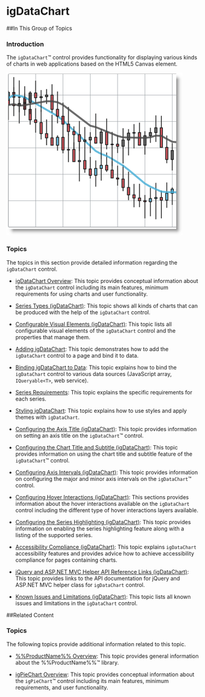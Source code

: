 ﻿<!--
|metadata|
{
    "fileName": "igdatachart-landing-page",
    "controlName": "igDataChart",
    "tags": ["Charting"]
}
|metadata|
-->

# igDataChart


##In This Group of Topics


### Introduction

The `igDataChart`™ control provides functionality for displaying various kinds of charts in web applications based on the HTML5 Canvas element.

![](images/igDataChart_%28Landing_Page%29_1.png)

### Topics

The topics in this section provide detailed information regarding the `igDataChart` control.


-	[](igDataChart-Overview.html)[igDataChart  Overview](igDataChart-Overview.html): This topic provides conceptual information about the `igDataChart` control including its main features, minimum requirements for using charts and user functionality.

-	[Series Types (igDataChart)](igDataChart-Series-Types.html): This topic shows all kinds of charts that can be produced with the help of the `igDataChart` control.

-	[Configurable Visual Elements (igDataChart)](igDataChart-Visual-Elements.html): This topic lists all configurable visual elements of the `igDataChart` control and the properties that manage them.

-	[Adding igDataChart](igDataChart-Adding.html): This topic demonstrates how to add the `igDataChart` control to a page and bind it to data.

-	[Binding igDataChart to Data](igDataChart-DataBinding.html): This topic explains how to bind the `igDataChart` control to various data sources (JavaScript array, `IQueryable<T>`, web service).

-	[Series Requirements](igDataChart-Series-Requirements.html): This topic explains the specific requirements for each series.

-	[Styling igDataChart](igDataChart-Styling-Themes.html): This topic explains how to use styles and apply themes with `igDataChart`.

-	[Configuring the Axis Title (igDataChart)](igDataChart-Axis-Title.html): This topic provides information on setting an axis title on the `igDataChart`™ control.

-	[Configuring the Chart Title and Subtitle (igDataChart)](igDataChart-Chart-Titles-and-Subtitles.html): This topic provides information on using the chart title and subtitle feature of the `igDataChart`™ control.

- [Configuring Axis Intervals (igDataChart)](igDataChart-Axis-Intervals.html): This topic provides information on configuring the major and minor axis intervals on the `igDataChart`™ control.

-	[Configuring Hover Interactions (igDataChart)](HoverInteractions-Hover-Interactions.html): This sections provides information about the hover interactions available on the `igDataChart` control including the different type of hover interactions layers available.

-	[Configuring the Series Highlighting (igDataChart)](igDataChart-Series-Highlighting.html): This topic provides information on enabling the series highlighting feature along with a listing of the supported series.

-	[Accessibility Compliance (igDataChart)](igDataChart-Accessibility-Compliance.html): This topic explains `igDataChart` accessibility features and provides advice how to achieve accessibility compliance for pages containing charts.

-	[jQuery and ASP.NET MVC Helper API Reference Links (igDataChart)](igDataChart-API-Links.html): This topic provides links to the API documentation for jQuery and ASP.NET MVC helper class for `igDataChart` control.

-	[Known Issues and Limitations (igDataChart)](igDataChart-Known-Issues.html): This topic lists all known issues and limitations in the `igDataChart` control.





##Related Content


### Topics

The following topics provide additional information related to this topic.


-	[%%ProductName%% Overview](NetAdvantage-for-jQuery-Overview.html):  This topic provides general information about the %%ProductName%%™ library.

-	[igPieChart Overview](igPieChart-Overview.html): This topic provides conceptual information about the `igPieChart`™ control including its main features, minimum requirements, and user functionality.